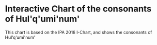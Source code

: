 # Interactive Chart of the consonants of Hul'q'umi'num'
This chart is based on the IPA 2018 I-Chart, and shows the consonants of Hul'q'umi'num' 
